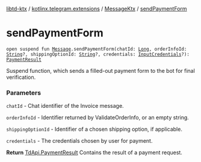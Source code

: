 [libtd-ktx](../../index.md) / [kotlinx.telegram.extensions](../index.md) / [MessageKtx](index.md) / [sendPaymentForm](./send-payment-form.md)

# sendPaymentForm

`open suspend fun `[`Message`](https://tdlibx.github.io/td/docs/org/drinkless/td/libcore/telegram/TdApi.Message.html)`.sendPaymentForm(chatId: `[`Long`](https://kotlinlang.org/api/latest/jvm/stdlib/kotlin/-long/index.html)`, orderInfoId: `[`String`](https://kotlinlang.org/api/latest/jvm/stdlib/kotlin/-string/index.html)`?, shippingOptionId: `[`String`](https://kotlinlang.org/api/latest/jvm/stdlib/kotlin/-string/index.html)`?, credentials: `[`InputCredentials`](https://tdlibx.github.io/td/docs/org/drinkless/td/libcore/telegram/TdApi.InputCredentials.html)`?): `[`PaymentResult`](https://tdlibx.github.io/td/docs/org/drinkless/td/libcore/telegram/TdApi.PaymentResult.html)

Suspend function, which sends a filled-out payment form to the bot for final verification.

### Parameters

`chatId` - Chat identifier of the Invoice message.

`orderInfoId` - Identifier returned by ValidateOrderInfo, or an empty string.

`shippingOptionId` - Identifier of a chosen shipping option, if applicable.

`credentials` - The credentials chosen by user for payment.

**Return**
[TdApi.PaymentResult](https://tdlibx.github.io/td/docs/org/drinkless/td/libcore/telegram/TdApi.PaymentResult.html) Contains the result of a payment request.

